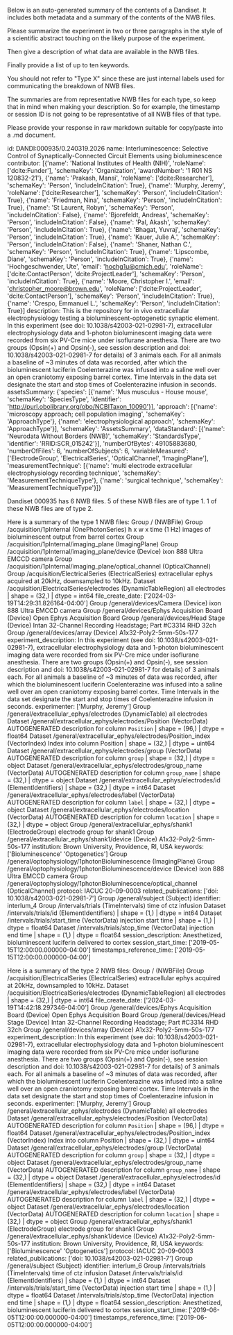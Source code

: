 
Below is an auto-generated summary of the contents of a Dandiset. It includes both metadata and a summary of the contents of the NWB files.

Please summarize the experiment in two or three paragraphs in the style of a scientific abstract touching on the likely purpose of the experiment.

Then give a description of what data are available in the NWB files.

Finally provide a list of up to ten keywords.

You should not refer to "Type X" since these are just internal labels used for communicating the breakdown of NWB files.

The summaries are from representative NWB files for each type, so keep that in mind when making your description. So for example, the timestamp or session ID is not going to be representative of all NWB files of that type.

Please provide your response in raw markdown suitable for copy/paste into a .md document.


id: DANDI:000935/0.240319.2026
name: Interluminescence:  Selective Control of Synaptically-Connected Circuit Elements using bioluminescence
contributor: [{'name': 'National Institutes of Health (NIH)', 'roleName': ['dcite:Funder'], 'schemaKey': 'Organization', 'awardNumber': '1 R01 NS 120832-21'}, {'name': 'Prakash, Mansi', 'roleName': ['dcite:Researcher'], 'schemaKey': 'Person', 'includeInCitation': True}, {'name': 'Murphy, Jeremy', 'roleName': ['dcite:Researcher'], 'schemaKey': 'Person', 'includeInCitation': True}, {'name': 'Friedman, Nina', 'schemaKey': 'Person', 'includeInCitation': True}, {'name': 'St Laurent, Robyn', 'schemaKey': 'Person', 'includeInCitation': False}, {'name': 'Bjorefeldt, Andreas', 'schemaKey': 'Person', 'includeInCitation': False}, {'name': 'Pal, Akash', 'schemaKey': 'Person', 'includeInCitation': True}, {'name': 'Bhagat, Yuvraj', 'schemaKey': 'Person', 'includeInCitation': True}, {'name': 'Kauer, Julie A.', 'schemaKey': 'Person', 'includeInCitation': False}, {'name': 'Shaner, Nathan C.', 'schemaKey': 'Person', 'includeInCitation': True}, {'name': 'Lipscombe, Diane', 'schemaKey': 'Person', 'includeInCitation': True}, {'name': 'Hochgeschwender, Ute', 'email': 'hochg1u@cmich.edu', 'roleName': ['dcite:ContactPerson', 'dcite:ProjectLeader'], 'schemaKey': 'Person', 'includeInCitation': True}, {'name': 'Moore, Christopher I.', 'email': 'christopher_moore@brown.edu', 'roleName': ['dcite:ProjectLeader', 'dcite:ContactPerson'], 'schemaKey': 'Person', 'includeInCitation': True}, {'name': 'Crespo, Emmanuel L.', 'schemaKey': 'Person', 'includeInCitation': True}]
description: This is the repository for in vivo extracellular electrophysiology testing a bioluminescent-optogenetic synaptic element. In this experiment (see doi: 10.1038/s42003-021-02981-7), extracellular electrophysiology data and 1-photon bioluminescent imaging data were recorded from six PV-Cre mice under isoflurane anesthesia. There are two groups (Opsin(+) and Opsin(-), see session description and doi: 10.1038/s42003-021-02981-7 for details) of 3 animals each. For all animals a baseline of ~3 minutes of data was recorded, after which the bioluminescent luciferin Coelenterazine was infused into a saline well over an open craniotomy exposing barrel cortex. Time Intervals in the data set designate the start and stop times of Coelenterazine infusion in seconds.
assetsSummary: {'species': [{'name': 'Mus musculus - House mouse', 'schemaKey': 'SpeciesType', 'identifier': 'http://purl.obolibrary.org/obo/NCBITaxon_10090'}], 'approach': [{'name': 'microscopy approach; cell population imaging', 'schemaKey': 'ApproachType'}, {'name': 'electrophysiological approach', 'schemaKey': 'ApproachType'}], 'schemaKey': 'AssetsSummary', 'dataStandard': [{'name': 'Neurodata Without Borders (NWB)', 'schemaKey': 'StandardsType', 'identifier': 'RRID:SCR_015242'}], 'numberOfBytes': 49105883680, 'numberOfFiles': 6, 'numberOfSubjects': 6, 'variableMeasured': ['ElectrodeGroup', 'ElectricalSeries', 'OpticalChannel', 'ImagingPlane'], 'measurementTechnique': [{'name': 'multi electrode extracellular electrophysiology recording technique', 'schemaKey': 'MeasurementTechniqueType'}, {'name': 'surgical technique', 'schemaKey': 'MeasurementTechniqueType'}]}

Dandiset 000935 has 6 NWB files.
5 of these NWB files are of type 1.
1 of these NWB files are of type 2.


Here is a summary of the type 1 NWB files:
  Group / (NWBFile) 
  Group /acquisition/1pInternal (OnePhotonSeries) h x w x time (1 Hz) images of bioluminescent output from barrel cortex
  Group /acquisition/1pInternal/imaging_plane (ImagingPlane) 
  Group /acquisition/1pInternal/imaging_plane/device (Device) ixon 888 Ultra EMCCD camera
  Group /acquisition/1pInternal/imaging_plane/optical_channel (OpticalChannel) 
  Group /acquisition/ElectricalSeries (ElectricalSeries) extracellular ephys acquired at 20kHz, downsampled to 10kHz.
  Dataset /acquisition/ElectricalSeries/electrodes (DynamicTableRegion) all electrodes | shape = (32,) | dtype = int64
  file_create_date: ['2024-03-19T14:29:31.826164-04:00']
  Group /general/devices/Camera (Device) ixon 888 Ultra EMCCD camera
  Group /general/devices/Ephys Acquisition Board (Device) Open Ephys Acquisition Board
  Group /general/devices/Head Stage (Device) Intan 32-Channel Recording Headstage; Part #C3314 RHD 32ch
  Group /general/devices/array (Device) A1x32-Poly2-5mm-50s-177
  experiment_description: In this experiment (see doi: 10.1038/s42003-021-02981-7), extracellular electrophysiology data and 1-photon bioluminescent imaging data were recorded from six PV-Cre mice under isoflurane anesthesia. There are two groups (Opsin(+) and Opsin(-), see session description and doi: 10.1038/s42003-021-02981-7 for details) of 3 animals each. For all animals a baseline of ~3 minutes of data was recorded, after which the bioluminescent luciferin Coelenterazine was infused into a saline well over an open craniotomy exposing barrel cortex. Time Intervals in the data set designate the start and stop times of Coelenterazine infusion in seconds.
  experimenter: ['Murphy, Jeremy']
  Group /general/extracellular_ephys/electrodes (DynamicTable) all electrodes
  Dataset /general/extracellular_ephys/electrodes/Position (VectorData) AUTOGENERATED description for column `Position` | shape = (96,) | dtype = float64
  Dataset /general/extracellular_ephys/electrodes/Position_index (VectorIndex) Index into column Position | shape = (32,) | dtype = uint64
  Dataset /general/extracellular_ephys/electrodes/group (VectorData) AUTOGENERATED description for column `group` | shape = (32,) | dtype = object
  Dataset /general/extracellular_ephys/electrodes/group_name (VectorData) AUTOGENERATED description for column `group_name` | shape = (32,) | dtype = object
  Dataset /general/extracellular_ephys/electrodes/id (ElementIdentifiers)  | shape = (32,) | dtype = int64
  Dataset /general/extracellular_ephys/electrodes/label (VectorData) AUTOGENERATED description for column `label` | shape = (32,) | dtype = object
  Dataset /general/extracellular_ephys/electrodes/location (VectorData) AUTOGENERATED description for column `location` | shape = (32,) | dtype = object
  Group /general/extracellular_ephys/shank1 (ElectrodeGroup) electrode group for shank1
  Group /general/extracellular_ephys/shank1/device (Device) A1x32-Poly2-5mm-50s-177
  institution: Brown University, Providence, RI, USA
  keywords: ['Bioluminescence' 'Optogenetics']
  Group /general/optophysiology/1photonBioluminescence (ImagingPlane) 
  Group /general/optophysiology/1photonBioluminescence/device (Device) ixon 888 Ultra EMCCD camera
  Group /general/optophysiology/1photonBioluminescence/optical_channel (OpticalChannel) 
  protocol: IACUC 20-09-0003
  related_publications: ['doi: 10.1038/s42003-021-02981-7']
  Group /general/subject (Subject) 
  identifier: interlum_4
  Group /intervals/trials (TimeIntervals) time of ctz infusion
  Dataset /intervals/trials/id (ElementIdentifiers)  | shape = (1,) | dtype = int64
  Dataset /intervals/trials/start_time (VectorData) injection start time | shape = (1,) | dtype = float64
  Dataset /intervals/trials/stop_time (VectorData) injection end time | shape = (1,) | dtype = float64
  session_description: Anesthetized, bioluminescent luciferin delivered to cortex
  session_start_time: ['2019-05-15T12:00:00.000000-04:00']
  timestamps_reference_time: ['2019-05-15T12:00:00.000000-04:00']


Here is a summary of the type 2 NWB files:
  Group / (NWBFile) 
  Group /acquisition/ElectricalSeries (ElectricalSeries) extracellular ephys acquired at 20kHz, downsampled to 10kHz.
  Dataset /acquisition/ElectricalSeries/electrodes (DynamicTableRegion) all electrodes | shape = (32,) | dtype = int64
  file_create_date: ['2024-03-19T14:42:18.297346-04:00']
  Group /general/devices/Ephys Acquisition Board (Device) Open Ephys Acquisition Board
  Group /general/devices/Head Stage (Device) Intan 32-Channel Recording Headstage; Part #C3314 RHD 32ch
  Group /general/devices/array (Device) A1x32-Poly2-5mm-50s-177
  experiment_description: In this experiment (see doi: 10.1038/s42003-021-02981-7), extracellular electrophysiology data and 1-photon bioluminescent imaging data were recorded from six PV-Cre mice under isoflurane anesthesia. There are two groups (Opsin(+) and Opsin(-), see session description and doi: 10.1038/s42003-021-02981-7 for details) of 3 animals each. For all animals a baseline of ~3 minutes of data was recorded, after which the bioluminescent luciferin Coelenterazine was infused into a saline well over an open craniotomy exposing barrel cortex. Time Intervals in the data set designate the start and stop times of Coelenterazine infusion in seconds.
  experimenter: ['Murphy, Jeremy']
  Group /general/extracellular_ephys/electrodes (DynamicTable) all electrodes
  Dataset /general/extracellular_ephys/electrodes/Position (VectorData) AUTOGENERATED description for column `Position` | shape = (96,) | dtype = float64
  Dataset /general/extracellular_ephys/electrodes/Position_index (VectorIndex) Index into column Position | shape = (32,) | dtype = uint64
  Dataset /general/extracellular_ephys/electrodes/group (VectorData) AUTOGENERATED description for column `group` | shape = (32,) | dtype = object
  Dataset /general/extracellular_ephys/electrodes/group_name (VectorData) AUTOGENERATED description for column `group_name` | shape = (32,) | dtype = object
  Dataset /general/extracellular_ephys/electrodes/id (ElementIdentifiers)  | shape = (32,) | dtype = int64
  Dataset /general/extracellular_ephys/electrodes/label (VectorData) AUTOGENERATED description for column `label` | shape = (32,) | dtype = object
  Dataset /general/extracellular_ephys/electrodes/location (VectorData) AUTOGENERATED description for column `location` | shape = (32,) | dtype = object
  Group /general/extracellular_ephys/shank1 (ElectrodeGroup) electrode group for shank1
  Group /general/extracellular_ephys/shank1/device (Device) A1x32-Poly2-5mm-50s-177
  institution: Brown University, Providence, RI, USA
  keywords: ['Bioluminescence' 'Optogenetics']
  protocol: IACUC 20-09-0003
  related_publications: ['doi: 10.1038/s42003-021-02981-7']
  Group /general/subject (Subject) 
  identifier: interlum_6
  Group /intervals/trials (TimeIntervals) time of ctz infusion
  Dataset /intervals/trials/id (ElementIdentifiers)  | shape = (1,) | dtype = int64
  Dataset /intervals/trials/start_time (VectorData) injection start time | shape = (1,) | dtype = float64
  Dataset /intervals/trials/stop_time (VectorData) injection end time | shape = (1,) | dtype = float64
  session_description: Anesthetized, bioluminescent luciferin delivered to cortex
  session_start_time: ['2019-06-05T12:00:00.000000-04:00']
  timestamps_reference_time: ['2019-06-05T12:00:00.000000-04:00']
